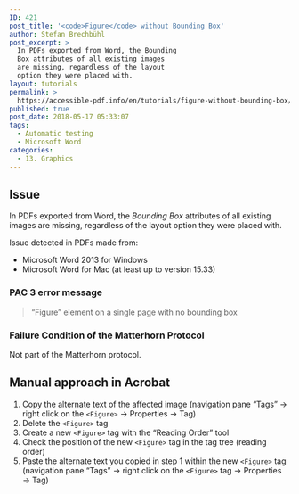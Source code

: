 ```yaml
---
ID: 421
post_title: '<code>Figure</code> without Bounding Box'
author: Stefan Brechbühl
post_excerpt: >
  In PDFs exported from Word, the Bounding
  Box attributes of all existing images
  are missing, regardless of the layout
  option they were placed with.
layout: tutorials
permalink: >
  https://accessible-pdf.info/en/tutorials/figure-without-bounding-box/
published: true
post_date: 2018-05-17 05:33:07
tags:
  - Automatic testing
  - Microsoft Word
categories:
  - 13. Graphics
---
```

## Issue

In PDFs exported from Word, the *Bounding Box* attributes of all existing images are missing, regardless of the layout option they were placed with.

Issue detected in PDFs made from:

*   Microsoft Word 2013 for Windows
*   Microsoft Word for Mac (at least up to version 15.33)

### PAC 3 error message

> “Figure” element on a single page with no bounding box

### Failure Condition of the Matterhorn Protocol

Not part of the Matterhorn protocol.

## Manual approach in Acrobat

1.  Copy the alternate text of the affected image (navigation pane “Tags” → right click on the `<Figure>` → Properties → Tag)
2.  Delete the `<Figure>` tag
3.  Create a new `<Figure>` tag with the “Reading Order” tool
4.  Check the position of the new `<Figure>` tag in the tag tree (reading order)
5.  Paste the alternate text you copied in step 1 within the new `<Figure>` tag (navigation pane “Tags” → right click on the `<Figure>` tag → Properties → Tag)